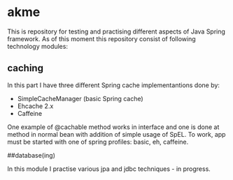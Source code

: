 # akme
This is repository for testing and practising different aspects of Java Spring framework. As of this moment this repository consist of following technology modules:
## caching
In this part I have three different Spring cache implementantions done by:
- SimpleCacheManager (basic Spring cache)
- Ehcache 2.x
- Caffeine

One example of @cachable method works in interface and one is done at method in normal bean with addition of simple usage of SpEL.
To work, app must be started with one of spring profiles: basic, eh, caffeine.

##database(ing)

In this module I practise various jpa and jdbc techniques - in progress. 